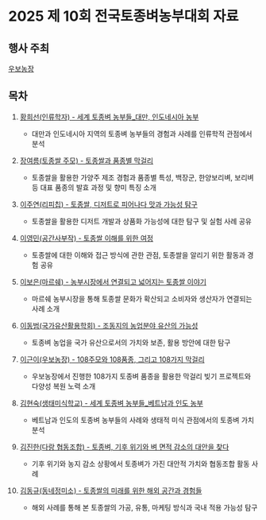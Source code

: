# 2025 제 10회 전국토종벼농부대회 자료

## 행사 주최

[우보농장](https://www.farmwoobo.com/%EC%A0%84%EA%B5%AD%ED%86%A0%EC%A2%85%EB%B2%BC%EB%86%8D%EB%B6%80%EB%8C%80%ED%9A%8C)

## 목차

1. [황희선(인류학자) - 세계 토종벼 농부들\_대만, 인도네시아 농부](<./황희선(인류학자)%20-%20세계%20토종벼%20농부들_대만,%20인도네시아%20농부.md>)

   - 대만과 인도네시아 지역의 토종벼 농부들의 경험과 사례를 인류학적 관점에서 분석

2. [장여름(토종쌀 주모) - 토종쌀과 품종별 막걸리](<./장여름(토종쌀%20주모)%20-%20토종쌀과%20품종별%20막걸리.md>)

   - 토종쌀을 활용한 가양주 제조 경험과 품종별 특성, 백장군, 한양보리벼, 보리벼 등 대표 품종의 발효 과정 및
     향미 특징 소개

3. [이주연(리피칩) - 토종쌀, 디저트로 피어나다 맛과 가능성 탐구](<./이주연(리피칩)%20-%20토종쌀,%20디저트로%20피어나다%20맛과%20가능성%20탐구.md>)

   - 토종쌀을 활용한 디저트 개발과 상품화 가능성에 대한 탐구 및 실험 사례 공유

4. [이영민(공간사부작) - 토종쌀 이해를 위한 여정](<./이영민(공간사부작)%20-%20토종쌀%20이해를%20위한%20여정.md>)

   - 토종쌀에 대한 이해와 접근 방식에 관한 관점, 토종쌀을 알리기 위한 활동과 경험 공유

5. [이보은(마르쉐) - 농부시장에서 연결되고 넓어지는 토종쌀 이야기](<./이보은(마르쉐)%20-%20농부시장에서%20연결되고%20넓어지는%20토종쌀%20이야기.md>)

   - 마르쉐 농부시장을 통해 토종쌀 문화가 확산되고 소비자와 생산자가 연결되는 사례 소개

6. [이동범(국가유산활용학회) - 조동지의 농업분야 유산의 가능성](<./이동범(국가유산활용학회)%20-%20조동지의%20농업분야%20유산의%20가능성.md>)

   - 토종벼 농업을 국가 유산으로서의 가치와 보존, 활용 방안에 대한 탐구

7. [이근이(우보농장) - 108주모와 108품종, 그리고 108가지 막걸리](<./이근이(우보농장)%20-%20108주모와%20108품종,%20그리고%20108가지%20막걸리.md>)

   - 우보농장에서 진행한 108가지 토종벼 품종을 활용한 막걸리 빚기 프로젝트와
     다양성 복원 노력 소개

8. [김현숙(생태미식학교) - 세계 토종벼 농부들\_베트남과 인도 농부](<./김현숙(생태미식학교)%20-%20세계%20토종벼%20농부들_베트남과%20인도%20농부.md>)

   - 베트남과 인도의 토종벼 농부들의 사례와 생태적 미식 관점에서의 토종벼 가치 분석

9. [김진한(다랑 협동조합) - 토종벼, 기후 위기와 벼 면적 감소의 대안을 찾다](<./김진한(다랑%20협동조합)%20-%20토종벼,%20기후%20위기와%20벼%20면적%20감소의%20대안을%20찾다%20.md>)

   - 기후 위기와 농지 감소 상황에서 토종벼가 가진 대안적 가치와 협동조합 활동 사례

10. [김동규(동네정미소) - 토종쌀의 미래를 위한 해외 공간과 경험들](<./김동규(동네정미소)%20-%20토종쌀의%20미래를%20위한%20해외%20공간과%20경험들.md>)
    - 해외 사례를 통해 본 토종쌀의 가공, 유통, 마케팅 방식과 국내 적용 가능성 탐구
